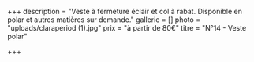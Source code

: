 +++
description = "Veste à fermeture éclair et col à rabat. Disponible en polar et autres matières sur demande."
gallerie = []
photo = "uploads/claraperiod (1).jpg"
prix = "à partir de 80€"
titre = "N°14 - Veste polar"

+++
